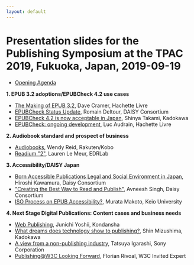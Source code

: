 ```yaml
---
layout: default
---
```


# Presentation slides for the Publishing Symposium at the TPAC 2019, Fukuoka, Japan, 2019-09-19

* [Opening Agenda](./Opening_Agenda_PBG_TPAC2019-1.pdf)

**1. EPUB	3.2	adoptions/EPUBCheck	4.2	use	cases**
* [The Making of EPUB 3.2](./Cramer_PBG_TPAC2019.pdf), Dave Cramer, Hachette Livre
* [EPUBCheck Status Update](./Romain_PBG_TPAC2019.pdf), Romain Deltour, DAISY Consortium
* [EPUBCheck 4.2 is now acceptable in Japan](./TAKAMI_PBG_TPAC2019.pdf), Shinya Takami, Kadokawa
* [EPUBCheck: ongoing development](./Luc_TPAC2019EPUBCheck_fundraising.pdf), Luc Audrain, Hachette Livre

**2. Audiobook	standard	and	prospect	of	business**
* [Audiobooks](./Wendy_PBG_TPAC2019.pdf), Wendy Reid, Rakuten/Kobo
* [Readium "2"](./Laurent_PBG_TPAC2019.pdf), Lauren Le Meur, EDRLab

**3. Accessibility/DAISY Japan**
* [Born Accessible Publications Legal and Social Environment in Japan](./Rev_Kawamura_PBG_TPAC2019_rev.pdf), Hiroshi Kawamura, Daisy Consortium
* ["Creating the Best Way to Read and Publish"](./Avneesh_PBG_TPAC2019-2.pdf), Avneesh Singh, Daisy Consortium
* [ISO Process on EPUB Accessibility?](./Murata_PBG_TPAC2019.pdf), Murata Makoto, Keio University

**4. Next Stage	Digital	Publications:	Content	cases	and	business needs**
* [Web Publishing](./YOSHII_PBG_TPAC2019.pdf), Junichi Yoshii, Kondansha
* [What dreams does technology show to publishing?](./Mizushima_PBG_TPAC2019.pdf), Shin Mizushima, Kadokawa
* [A view from a non-publishing industry](./Igarashi_PBG-TPAC2019.pdf), Tatsuya Igarashi, Sony Corporation
* [Publishing@W3C Looking Forward](https://florian.rivoal.net/talks/TPAC-2019/pbg/), Florian Rivoal, W3C Invited Expert
